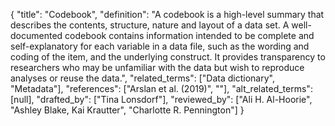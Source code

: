 {
    "title": "Codebook",
    "definition": "A codebook is a high-level summary that describes the contents, structure, nature and layout of a data set. A well-documented codebook contains information intended to be complete and self-explanatory for each variable in a data file, such as the wording and coding of the item, and the underlying construct. It provides transparency to researchers who may be unfamiliar with the data but wish to reproduce analyses or reuse the data.",
    "related_terms": ["Data dictionary", "Metadata"],
    "references": ["Arslan et al. (2019)", ""],
    "alt_related_terms": [null],
    "drafted_by": ["Tina Lonsdorf"],
    "reviewed_by": ["Ali H. Al-Hoorie", "Ashley Blake, Kai Krautter", "Charlotte R. Pennington"]
  }
